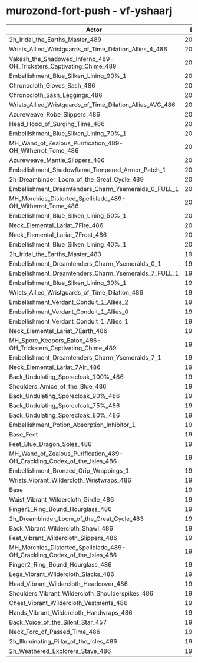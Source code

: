 # murozond-fort-push - vf-yshaarj
| Actor | DPS | Increase |
|---|:---:|:---:|
|2h_Iridal_the_Earths_Master_489|202728|2.32%|
|Wrists_Allied_Wristguards_of_Time_Dilation_Allies_4_486|202419|2.16%|
|Vakash_the_Shadowed_Inferno_489-OH_Tricksters_Captivating_Chime_489|202134|2.02%|
|Embellishment_Blue_Silken_Lining_90%_1|202051|1.97%|
|Chronocloth_Gloves_Sash_486|201979|1.94%|
|Chronocloth_Sash_Leggings_486|201895|1.89%|
|Wrists_Allied_Wristguards_of_Time_Dilation_Allies_AVG_486|201697|1.79%|
|Azureweave_Robe_Slippers_486|201277|1.58%|
|Head_Hood_of_Surging_Time_486|201198|1.54%|
|Embellishment_Blue_Silken_Lining_70%_1|201189|1.54%|
|MH_Wand_of_Zealous_Purification_489-OH_Witherrot_Tome_486|200775|1.33%|
|Azureweave_Mantle_Slippers_486|200645|1.26%|
|Embellishment_Shadowflame_Tempered_Armor_Patch_1|200609|1.25%|
|2h_Dreambinder_Loom_of_the_Great_Cycle_489|200485|1.18%|
|Embellishment_Dreamtenders_Charm_Ysemeralds_0_FULL_1|200466|1.17%|
|MH_Morchies_Distorted_Spellblade_489-OH_Witherrot_Tome_486|200418|1.15%|
|Embellishment_Blue_Silken_Lining_50%_1|200384|1.13%|
|Neck_Elemental_Lariat_7Fire_486|200155|1.02%|
|Neck_Elemental_Lariat_7Frost_486|200101|0.99%|
|Embellishment_Blue_Silken_Lining_40%_1|200051|0.96%|
|2h_Iridal_the_Earths_Master_483|199818|0.85%|
|Embellishment_Dreamtenders_Charm_Ysemeralds_0_1|199787|0.83%|
|Embellishment_Dreamtenders_Charm_Ysemeralds_7_FULL_1|199660|0.77%|
|Embellishment_Blue_Silken_Lining_30%_1|199614|0.74%|
|Wrists_Allied_Wristguards_of_Time_Dilation_486|199533|0.70%|
|Embellishment_Verdant_Conduit_1_Allies_2|199523|0.70%|
|Embellishment_Verdant_Conduit_1_Allies_0|199505|0.69%|
|Embellishment_Verdant_Conduit_1_Allies_1|199499|0.69%|
|Neck_Elemental_Lariat_7Earth_486|199411|0.64%|
|MH_Spore_Keepers_Baton_486-OH_Tricksters_Captivating_Chime_489|199206|0.54%|
|Embellishment_Dreamtenders_Charm_Ysemeralds_7_1|199105|0.49%|
|Neck_Elemental_Lariat_7Air_486|199015|0.44%|
|Back_Undulating_Sporecloak_100%_486|199003|0.44%|
|Shoulders_Amice_of_the_Blue_486|198915|0.39%|
|Back_Undulating_Sporecloak_90%_486|198914|0.39%|
|Back_Undulating_Sporecloak_75%_486|198849|0.36%|
|Back_Undulating_Sporecloak_80%_486|198814|0.34%|
|Embellishment_Potion_Absorption_Inhibitor_1|198686|0.28%|
|Base_Feet|198535|0.20%|
|Feet_Blue_Dragon_Soles_486|198450|0.16%|
|MH_Wand_of_Zealous_Purification_489-OH_Crackling_Codex_of_the_Isles_486|198249|0.05%|
|Embellishment_Bronzed_Grip_Wrappings_1|198212|0.04%|
|Wrists_Vibrant_Wildercloth_Wristwraps_486|198198|0.03%|
|Base|198141|0.00%|
|Waist_Vibrant_Wildercloth_Girdle_486|198083|-0.03%|
|Finger1_Ring_Bound_Hourglass_486|198006|-0.07%|
|2h_Dreambinder_Loom_of_the_Great_Cycle_483|197995|-0.07%|
|Back_Vibrant_Wildercloth_Shawl_486|197986|-0.08%|
|Feet_Vibrant_Wildercloth_Slippers_486|197933|-0.10%|
|MH_Morchies_Distorted_Spellblade_489-OH_Crackling_Codex_of_the_Isles_486|197893|-0.13%|
|Finger2_Ring_Bound_Hourglass_486|197880|-0.13%|
|Legs_Vibrant_Wildercloth_Slacks_486|197748|-0.20%|
|Head_Vibrant_Wildercloth_Headcover_486|197691|-0.23%|
|Shoulders_Vibrant_Wildercloth_Shoulderspikes_486|197621|-0.26%|
|Chest_Vibrant_Wildercloth_Vestments_486|197592|-0.28%|
|Hands_Vibrant_Wildercloth_Handwraps_486|197515|-0.32%|
|Back_Voice_of_the_Silent_Star_457|197470|-0.34%|
|Neck_Torc_of_Passed_Time_486|197279|-0.44%|
|2h_Illuminating_Pillar_of_the_Isles_486|197100|-0.53%|
|2h_Weathered_Explorers_Stave_486|197085|-0.53%|
